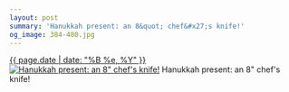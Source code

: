 ```yaml
---
layout: post
summary: 'Hanukkah present: an 8&quot; chef&#x27;s knife!'
og_image: 384-480.jpg
---
```


<p>
  <time><a href="/384">{{ page.date | date: "%B %e, %Y" }}</a></time>
  <a href="/384"><img src="{{ site.assets_url }}/384-240.jpg" srcset="{{ site.assets_url }}/384-480.jpg 480w, {{ site.assets_url }}/384-360.jpg 360w, {{ site.assets_url }}/384-240.jpg 240w, {{ site.assets_url }}/384-120.jpg 120w" sizes="(min-width: 700px) 50vw, calc(100vw - 2rem)" alt="Hanukkah present: an 8&quot; chef&#x27;s knife!" /></a>
  <span>Hanukkah present: an 8&quot; chef&#x27;s knife!</span>
</p>
